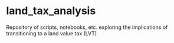 # land_tax_analysis
Repository of scripts, notebooks, etc. exploring the implications of transitioning to a land value tax (LVT)
